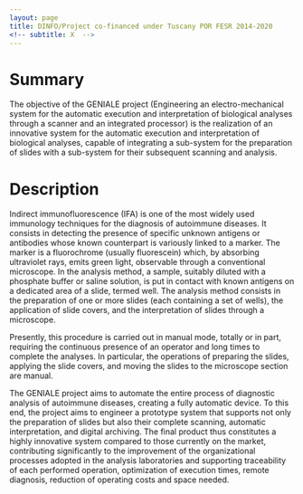 ```yaml
---
layout: page
title: DINFO/Project co-financed under Tuscany POR FESR 2014-2020
<!-- subtitle: X  -->
---
```

# Summary
The objective of the GENIALE project (Engineering an electro-mechanical system for the automatic execution and interpretation of biological analyses through a scanner and an integrated processor) is the realization of an innovative system for the automatic execution and interpretation of biological analyses, capable of integrating a sub-system for the preparation of slides with a sub-system for their subsequent scanning and analysis.

# Description
Indirect immunofluorescence (IFA) is one of the most widely used immunology techniques for the diagnosis of autoimmune diseases. It consists in detecting the presence of specific unknown antigens or antibodies whose known counterpart is variously linked to a marker. The marker is a fluorochrome (usually fluorescein) which, by absorbing ultraviolet rays, emits green light, observable through a conventional microscope. In the analysis method, a sample, suitably diluted with a phosphate buffer or saline solution, is put in contact with known antigens on a dedicated area of a slide, termed well. The analysis method consists in the preparation of one or more slides (each containing a set of wells), the application of slide covers, and the interpretation of slides through a microscope.

Presently, this procedure is carried out in manual mode, totally or in part, requiring the continuous presence of an operator and long times to complete the analyses. In particular, the operations of preparing the slides, applying the slide covers, and moving the slides to the microscope section are manual.

The GENIALE project aims to automate the entire process of diagnostic analysis of autoimmune diseases, creating a fully automatic device. To this end, the project aims to engineer a prototype system that supports not only the preparation of slides but also their complete scanning, automatic interpretation, and digital archiving. The final product thus constitutes a highly innovative system compared to those currently on the market, contributing significantly to the improvement of the organizational processes adopted in the analysis laboratories and supporting traceability of each performed operation, optimization of execution times, remote diagnosis, reduction of operating costs and space needed.